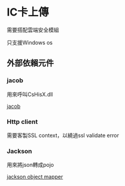 # IC卡上傳

需要搭配雲端安全模組

只支援Windows os

## 外部依賴元件

### jacob

用來呼叫CsHisX.dll

[jacob](https://github.com/freemansoft/jacob-project)

### Http client

需要客製SSL context，以繞過ssl validate error

### Jackson

用來將json轉成pojo

[jackson object mapper](https://www.baeldung.com/jackson-object-mapper-tutorial)

